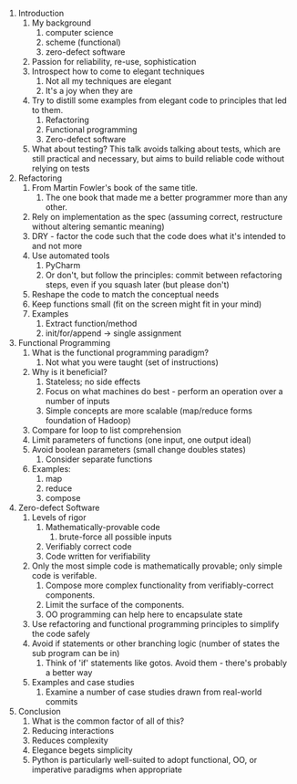 1. Introduction
    1. My background
        1. computer science
        1. scheme (functional)
        1. zero-defect software
    1. Passion for reliability, re-use, sophistication
    1. Introspect how to come to elegant techniques
        1. Not all my techniques are elegant
        1. It's a joy when they are
    1. Try to distill some examples from elegant code to principles that led to them.
        1. Refactoring
        1. Functional programming
        1. Zero-defect software
    1. What about testing? This talk avoids talking about tests, which are still practical and necessary, but aims to build reliable code without relying on tests
1. Refactoring
    1. From Martin Fowler's book of the same title.
        1. The one book that made me a better programmer more than any other.
    1. Rely on implementation as the spec (assuming correct, restructure without altering semantic meaning)
    1. DRY - factor the code such that the code does what it's intended to and not more
    1. Use automated tools
        1. PyCharm
        1. Or don't, but follow the principles: commit between refactoring steps, even if you squash later (but please don't)
    1. Reshape the code to match the conceptual needs
    1. Keep functions small (fit on the screen might fit in your mind)
    1. Examples
        1. Extract function/method
        1. init/for/append -> single assignment
1. Functional Programming
    1. What is the functional programming paradigm?
        1. Not what you were taught (set of instructions)
    1. Why is it beneficial?
        1. Stateless; no side effects
        1. Focus on what machines do best - perform an operation over a number of inputs
        1. Simple concepts are more scalable (map/reduce forms foundation of Hadoop)
    1. Compare for loop to list comprehension
    1. Limit parameters of functions (one input, one output ideal)
    1. Avoid boolean parameters (small change doubles states)
        1. Consider separate functions
    1. Examples:
        1. map
        1. reduce
        1. compose
1. Zero-defect Software
    1. Levels of rigor
        1. Mathematically-provable code
            1. brute-force all possible inputs
        1. Verifiably correct code
        1. Code written for verifiability
    1. Only the most simple code is mathematically provable; only simple code is verifable.
        1. Compose more complex functionality from verifiably-correct components.
        1. Limit the surface of the components.
        1. OO programming can help here to encapsulate state
    1. Use refactoring and functional programming principles to simplify the code safely
    1. Avoid if statements or other branching logic (number of states the sub program can be in)
        1. Think of 'if' statements like gotos. Avoid them - there's probably a better way
    1. Examples and case studies
        1. Examine a number of case studies drawn from real-world commits
1. Conclusion
    1. What is the common factor of all of this?
    1. Reducing interactions
    1. Reduces complexity
    1. Elegance begets simplicity
    1. Python is particularly well-suited to adopt functional, OO, or imperative paradigms when appropriate
